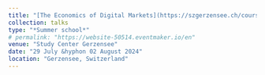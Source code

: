 ```yaml
---
title: "[The Economics of Digital Markets](https://szgerzensee.ch/courses/advanced-courses-in-economics-for-doctoral-students-and-faculty-members/previous-years)"
collection: talks
type: "*Summer school*"
# permalink: "https://website-50514.eventmaker.io/en"
venue: "Study Center Gerzensee"
date: "29 July &hyphon 02 August 2024"
location: "Gerzensee, Switzerland"
---
```

